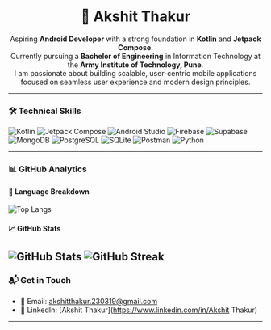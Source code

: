 <h1 align="center">🚀 Akshit Thakur</h1>

<p align="center">
  Aspiring <strong>Android Developer</strong> with a strong foundation in <strong>Kotlin</strong> and <strong>Jetpack Compose</strong>.<br>
  Currently pursuing a <strong>Bachelor of Engineering</strong> in Information Technology at the <strong>Army Institute of Technology, Pune</strong>.<br>
  I am passionate about building scalable, user-centric mobile applications focused on seamless user experience and modern design principles.
</p>

---

### 🛠️ Technical Skills  

![Kotlin](https://img.shields.io/badge/Kotlin-7F52FF?style=for-the-badge&logo=kotlin&logoColor=white)
![Jetpack Compose](https://img.shields.io/badge/Jetpack%20Compose-4285F4?style=for-the-badge&logo=jetpackcompose&logoColor=white)
![Android Studio](https://img.shields.io/badge/Android%20Studio-3DDC84?style=for-the-badge&logo=androidstudio&logoColor=white)
![Firebase](https://img.shields.io/badge/Firebase-FFCA28?style=for-the-badge&logo=firebase&logoColor=black)
![Supabase](https://img.shields.io/badge/Supabase-3ECF8E?style=for-the-badge&logo=supabase&logoColor=white)
![MongoDB](https://img.shields.io/badge/MongoDB-47A248?style=for-the-badge&logo=mongodb&logoColor=white)
![PostgreSQL](https://img.shields.io/badge/PostgreSQL-336791?style=for-the-badge&logo=postgresql&logoColor=white)
![SQLite](https://img.shields.io/badge/SQLite-003B57?style=for-the-badge&logo=sqlite&logoColor=white)
![Postman](https://img.shields.io/badge/Postman-FF6C37?style=for-the-badge&logo=postman&logoColor=white)
![Python](https://img.shields.io/badge/Python-3776AB?style=for-the-badge&logo=python&logoColor=white)

---

### 📊 GitHub Analytics

#### 📌 Language Breakdown
![Top Langs](https://github-readme-stats.vercel.app/api/top-langs/?username=akshitsgn&layout=compact&theme=radical)

#### 📈 GitHub Stats  
![GitHub Stats](https://github-readme-stats.vercel.app/api?username=akshitsgn&show_icons=true&theme=radical&count_private=true)
![GitHub Streak](https://github-readme-streak-stats.herokuapp.com?user=akshitsgn&theme=radical&hide_border=false)
---


### 📬 Get in Touch  

- 📧 Email: [akshitthakur.230319@gmail.com](mailto:akshitthakur.230319@gmail.com)  
- 🔗 LinkedIn: [Akshit Thakur](https://www.linkedin.com/in/Akshit Thakur)

---


